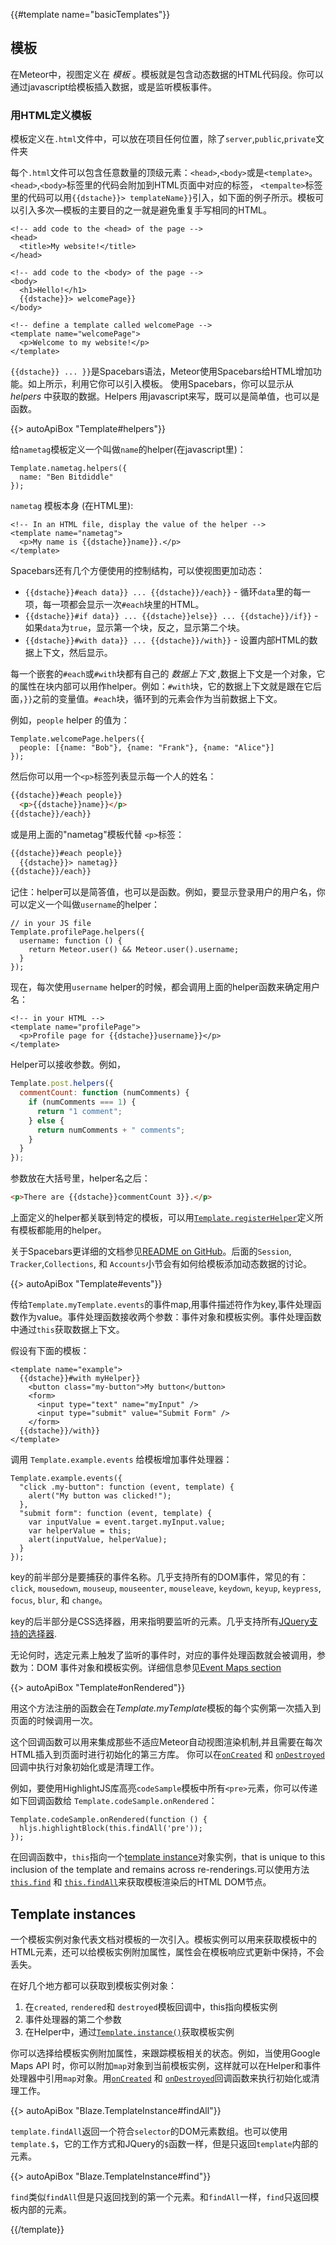 {{#template name="basicTemplates"}}

<h2 id="templates"><span>模板</span></h2>

在Meteor中，视图定义在 _模板_ 。模板就是包含动态数据的HTML代码段。你可以通过javascript给模板插入数据，或是监听模板事件。

<h3 class="api-title" id="defining-templates">用HTML定义模板</h3>

模板定义在`.html`文件中，可以放在项目任何位置，除了`server`,`public`,`private`文件夹

每个`.html`文件可以包含任意数量的顶级元素：`<head>`,`<body>`或是`<template>`。`<head>`,`<body>`标签里的代码会附加到HTML页面中对应的标签，
`<tempalte>`标签里的代码可以用`{{dstache}}> templateName}}`引入，如下面的例子所示。模板可以引入多次&mdash;模板的主要目的之一就是避免重复手写相同的HTML。

```
<!-- add code to the <head> of the page -->
<head>
  <title>My website!</title>
</head>

<!-- add code to the <body> of the page -->
<body>
  <h1>Hello!</h1>
  {{dstache}}> welcomePage}}
</body>

<!-- define a template called welcomePage -->
<template name="welcomePage">
  <p>Welcome to my website!</p>
</template>
```

`{{dstache}} ... }}`是Spacebars语法，Meteor使用Spacebars给HTML增加功能。如上所示，利用它你可以引入模板。
使用Spacebars，你可以显示从 _helpers_ 中获取的数据。Helpers 用javascript来写，既可以是简单值，也可以是函数。

{{> autoApiBox "Template#helpers"}}

给`nametag`模板定义一个叫做`name`的helper(在javascript里)：

```
Template.nametag.helpers({
  name: "Ben Bitdiddle"
});
```

`nametag` 模板本身 (在HTML里):

```
<!-- In an HTML file, display the value of the helper -->
<template name="nametag">
  <p>My name is {{dstache}}name}}.</p>
</template>
```

Spacebars还有几个方便使用的控制结构，可以使视图更加动态：

- `{{dstache}}#each data}} ... {{dstache}}/each}}` - 循环`data`里的每一项，每一项都会显示一次`#each`块里的HTML。
- `{{dstache}}#if data}} ... {{dstache}}else}} ... {{dstache}}/if}}` - 如果`data`为`true`，显示第一个块，反之，显示第二个块。
- `{{dstache}}#with data}} ... {{dstache}}/with}}` - 设置内部HTML的数据上下文，然后显示。

每一个嵌套的`#each`或`#with`块都有自己的 _数据上下文_ ,数据上下文是一个对象，它的属性在块内部可以用作helper。例如：`#with`块，它的数据上下文就是跟在它后面，`}}`之前的变量值。`#each`块，循环到的元素会作为当前数据上下文。

例如，`people` helper 的值为：

```
Template.welcomePage.helpers({
  people: [{name: "Bob"}, {name: "Frank"}, {name: "Alice"}]
});
```

然后你可以用一个`<p>`标签列表显示每一个人的姓名：

```html
{{dstache}}#each people}}
  <p>{{dstache}}name}}</p>
{{dstache}}/each}}
```

或是用上面的"nametag"模板代替 `<p>`标签：

```html
{{dstache}}#each people}}
  {{dstache}}> nametag}}
{{dstache}}/each}}
```

记住：helper可以是简答值，也可以是函数。例如，要显示登录用户的用户名，你可以定义一个叫做`username`的helper：


```
// in your JS file
Template.profilePage.helpers({
  username: function () {
    return Meteor.user() && Meteor.user().username;
  }
});
```

现在，每次使用`username` helper的时候，都会调用上面的helper函数来确定用户名：

```
<!-- in your HTML -->
<template name="profilePage">
  <p>Profile page for {{dstache}}username}}</p>
</template>
```

Helper可以接收参数。例如，

```js
Template.post.helpers({
  commentCount: function (numComments) {
    if (numComments === 1) {
      return "1 comment";
    } else {
      return numComments + " comments";
    }
  }
});
```

参数放在大括号里，helper名之后：

```html
<p>There are {{dstache}}commentCount 3}}.</p>
```

上面定义的helper都关联到特定的模板，可以用[`Template.registerHelper`](#template_registerhelper)定义所有模板都能用的helper。

关于Spacebars更详细的文档参见[README on GitHub](https://github.com/meteor/meteor/blob/devel/packages/spacebars/README.md)。后面的`Session`, `Tracker`,`Collections`, 和 `Accounts`小节会有如何给模板添加动态数据的讨论。


{{> autoApiBox "Template#events"}}

传给`Template.myTemplate.events`的事件map,用事件描述符作为key,事件处理函数作为value。事件处理函数接收两个参数：事件对象和模板实例。事件处理函数中通过`this`获取数据上下文。

假设有下面的模板：

```
<template name="example">
  {{dstache}}#with myHelper}}
    <button class="my-button">My button</button>
    <form>
      <input type="text" name="myInput" />
      <input type="submit" value="Submit Form" />
    </form>
  {{dstache}}/with}}
</template>
```

调用 `Template.example.events` 给模板增加事件处理器：

```
Template.example.events({
  "click .my-button": function (event, template) {
    alert("My button was clicked!");
  },
  "submit form": function (event, template) {
    var inputValue = event.target.myInput.value;
    var helperValue = this;
    alert(inputValue, helperValue);
  }
});
```

key的前半部分是要捕获的事件名称。几乎支持所有的DOM事件，常见的有：`click`, `mousedown`, `mouseup`, `mouseenter`, `mouseleave`, `keydown`, `keyup`, `keypress`, `focus`, `blur`, 和 `change`。

key的后半部分是CSS选择器，用来指明要监听的元素。几乎支持所有[JQuery支持的选择器](http://api.jquery.com/category/selectors/).

无论何时，选定元素上触发了监听的事件时，对应的事件处理函数就会被调用，参数为：DOM 事件对象和模板实例。详细信息参见[Event Maps section](#eventmaps)
<!-- TODO Update the link to full docs for Event Maps -->

{{> autoApiBox "Template#onRendered"}}

用这个方法注册的函数会在*Template.myTemplate*模板的每个实例第一次插入到页面的时候调用一次。

这个回调函数可以用来集成那些不适应Meteor自动视图渲染机制,并且需要在每次HTML插入到页面时进行初始化的第三方库。
你可以在[`onCreated`](#template_oncreated) 和 [`onDestroyed`](#template_ondestroyed)回调中执行对象初始化或是清理工作。

例如，要使用HighlightJS库高亮`codeSample`模板中所有`<pre>`元素，你可以传递如下回调函数给 `Template.codeSample.onRendered`：

```
Template.codeSample.onRendered(function () {
  hljs.highlightBlock(this.findAll('pre'));
});
```

在回调函数中，`this`指向一个[template
instance](#template_inst)对象实例，that is unique to this inclusion of the
template and remains across re-renderings.可以使用方法[`this.find`](#template_find) 和
[`this.findAll`](#template_findAll)来获取模板渲染后的HTML DOM节点。

<h2 id="template_inst"><span>Template instances</span></h2>

一个模板实例对象代表文档对模板的一次引入。模板实例可以用来获取模板中的HTML元素，还可以给模板实例附加属性，属性会在模板响应式更新中保持，不会丢失。

在好几个地方都可以获取到模板实例对象：

1. 在`created`, `rendered`和 `destroyed`模板回调中，this指向模板实例 
2. 事件处理器的第二个参数
3. 在Helper中，通过[`Template.instance()`](#template_instance)获取模板实例

你可以选择给模板实例附加属性，来跟踪模板相关的状态。例如，当使用Google Maps API 时，你可以附加`map`对象到当前模板实例，这样就可以在Helper和事件处理器中引用`map`对象。用[`onCreated`](#template_onCreated) 和 [`onDestroyed`](#template_onDestroyed)回调函数来执行初始化或清理工作。

{{> autoApiBox "Blaze.TemplateInstance#findAll"}}

`template.findAll`返回一个符合`selector`的DOM元素数组。也可以使用`template.$`，它的工作方式和JQuery的`$`函数一样，但是只返回`template`内部的元素。

{{> autoApiBox "Blaze.TemplateInstance#find"}}

<!-- XXX Why is this not findOne? -->

`find`类似`findAll`但是只返回找到的第一个元素。和`findAll`一样，`find`只返回模板内部的元素。

{{/template}}
